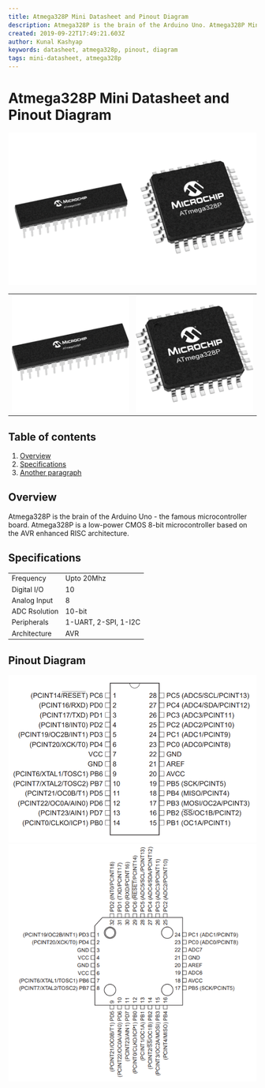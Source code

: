 ```yaml
---
title: Atmega328P Mini Datasheet and Pinout Diagram
description: Atmega328P is the brain of the Arduino Uno. Atmega328P Mini Datasheet contains only the relevant information of Atmega328P that you need frequently
created: 2019-09-22T17:49:21.603Z
author: Kunal Kashyap
keywords: datasheet, atmega328p, pinout, diagram
tags: mini-datasheet, atmega328p
---
```


# Atmega328P Mini Datasheet and Pinout Diagram
![atmega328p datasheet](/media/ic/atmega328p/atmega328p_ics.png "Atmega328P Datasheet")


|||
|-|-|
|![atmega328p pdip 28pin ic](/media/ic/atmega328p/atmega328p_pdip_28pin_ic.png "PIDP 28")|![atmega328p tqfp 32pin ic](/media/ic/atmega328p/atmega328p_tqfp_32pin_ic.png "TQFP 32")|


## Table of contents
1. [Overview](#Overview)
2. [Specifications](#Specifications)
3. [Another paragraph](#paragraph2)

## Overview <a name="Overview"></a>
Atmega328P is the brain of the Arduino Uno - the famous microcontroller board.
Atmega328P is a low-power CMOS 8-bit microcontroller based on the AVR enhanced RISC architecture.

## Specifications <a name="Specifications"></a>
|||
|-|-|
|Frequency|Upto 20Mhz|
|Digital I/O|10|
|Analog Input|8|
|ADC Rsolution|10-bit|
|Peripherals|1-UART, 2-SPI, 1-I2C|
|Architecture|AVR|


## Pinout Diagram <a name="Pinout"></a>
![atmega328p 28pin pdip package pinout diagram](/media/ic/atmega328p/atmega328p_28pin_pdip_package_pinout.PNG "DIP Atmega328P")
![atmega328p 32pin tqfp package pinout diagram](/media/ic/atmega328p/atmega328p_32pin_tqfp_package_pinout.PNG "TQFP Atmega328P")

